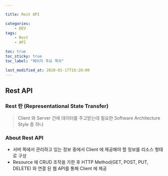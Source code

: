 ```yaml
---

title: Rest API

categories:
    - DEV
tags:
    - Rest
    - API

toc: true
toc_sticky: true
toc_label: "페이지 주요 목차"

last_modified_at: 2020-01-17T18:20:00
---
```


## Rest API ##

### Rest 란 (Representational State Transfer) ###

> Client 와 Server 간에 데이터를 주고받는데 필요한 Software Architecture Style 중 하나

### About Rest API ###

- 서버 쪽에서 관리하고 있는 정보 중에서 Client 에 제공해야 할 정보를 리소스 형태로 구성
- Resource 에 CRUD 조작을 가한 후 HTTP Method(GET, POST, PUT, DELETE) 와 연결 된 웹 API를 통해 Client 에 제공
